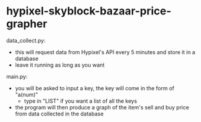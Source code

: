 # hypixel-skyblock-bazaar-price-grapher
data_collect.py:
  - this will request data from Hypixel's API every 5 minutes and store it in a database
  - leave it running as long as you want

main.py:
  - you will be asked to input a key, the key will come in the form of "a(num)"
    - type in "LIST" if you want a list of all the keys
  - the program will then produce a graph of the item's sell and buy price from data collected in the database
